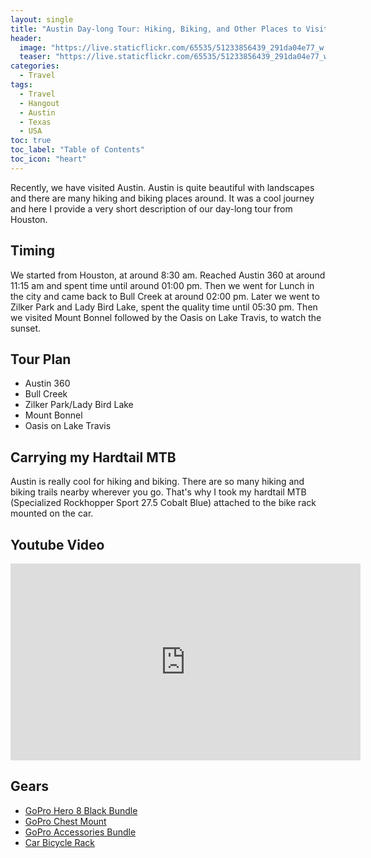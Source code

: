 ```yaml
---
layout: single
title: "Austin Day-long Tour: Hiking, Biking, and Other Places to Visit"
header:
  image: "https://live.staticflickr.com/65535/51233856439_291da04e77_w.jpg"
  teaser: "https://live.staticflickr.com/65535/51233856439_291da04e77_w.jpg"
categories:
  - Travel
tags:
  - Travel
  - Hangout
  - Austin
  - Texas
  - USA
toc: true
toc_label: "Table of Contents"
toc_icon: "heart"
---
```




Recently, we have visited Austin. Austin is quite beautiful with landscapes and there are many hiking and biking places around. It was a cool journey and here I provide a very short description of our day-long tour from Houston. 

## Timing
We started from Houston, at around 8:30 am. Reached Austin 360 at around 11:15 am and spent time until around 01:00 pm. Then we went for Lunch in the city and came back to Bull Creek at around 02:00 pm. Later we went to Zilker Park and Lady Bird Lake, spent the quality time until 05:30 pm. Then we visited Mount Bonnel followed by the Oasis on Lake Travis, to watch the sunset. 

## Tour Plan
- Austin 360 
- Bull Creek 
- Zilker Park/Lady Bird Lake 
- Mount Bonnel 
- Oasis on Lake Travis 

## Carrying my Hardtail MTB
Austin is really cool for hiking and biking. There are so many hiking and biking trails nearby wherever you go. That's why I took my hardtail MTB (Specialized Rockhopper Sport 27.5 Cobalt Blue) attached to the bike rack mounted on the car.

## Youtube Video
<iframe src="https://www.youtube.com/embed/tH8E0fWxKZM" width="560" height="315" frameborder="0"> </iframe>

## Gears
- [GoPro Hero 8 Black Bundle](https://amzn.to/2EwLxtQ)
- [GoPro Chest Mount](https://amzn.to/33TZGtx)
- [GoPro Accessories Bundle](https://amzn.to/3hRHDcA)
- [Car Bicycle Rack](https://amzn.to/32Xrb6r)
<!--stackedit_data:
eyJoaXN0b3J5IjpbLTY1NzA0MzEzNCw0MjgxMTg5Nl19
-->